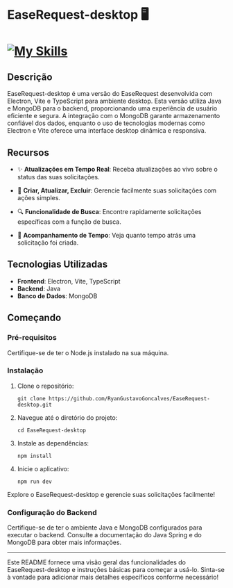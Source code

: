 # EaseRequest-desktop 🖥️

# [![My Skills](https://skillicons.dev/icons?i=java,spring,electron,mongo,css,python,typescript,react)](https://skillicons.dev)

## Descrição

EaseRequest-desktop é uma versão do EaseRequest desenvolvida com Electron, Vite e TypeScript para ambiente desktop. Esta versão utiliza Java e MongoDB para o backend, proporcionando uma experiência de usuário eficiente e segura. A integração com o MongoDB garante armazenamento confiável dos dados, enquanto o uso de tecnologias modernas como Electron e Vite oferece uma interface desktop dinâmica e responsiva.

## Recursos

- ✨ **Atualizações em Tempo Real**: Receba atualizações ao vivo sobre o status das suas solicitações.

- 📝 **Criar, Atualizar, Excluir**: Gerencie facilmente suas solicitações com ações simples.

- 🔍 **Funcionalidade de Busca**: Encontre rapidamente solicitações específicas com a função de busca.

- 📆 **Acompanhamento de Tempo**: Veja quanto tempo atrás uma solicitação foi criada.

## Tecnologias Utilizadas

- **Frontend**: Electron, Vite, TypeScript
- **Backend**: Java
- **Banco de Dados**: MongoDB

## Começando

### Pré-requisitos

Certifique-se de ter o Node.js instalado na sua máquina.

### Instalação

1. Clone o repositório:
   ```
   git clone https://github.com/RyanGustavoGoncalves/EaseRequest-desktop.git
   ```

2. Navegue até o diretório do projeto:
   ```
   cd EaseRequest-desktop
   ```

3. Instale as dependências:
   ```
   npm install
   ```

4. Inicie o aplicativo:
   ```
   npm run dev
   ```

Explore o EaseRequest-desktop e gerencie suas solicitações facilmente!

### Configuração do Backend

Certifique-se de ter o ambiente Java e MongoDB configurados para executar o backend. Consulte a documentação do Java Spring e do MongoDB para obter mais informações.

---

Este README fornece uma visão geral das funcionalidades do EaseRequest-desktop e instruções básicas para começar a usá-lo. Sinta-se à vontade para adicionar mais detalhes específicos conforme necessário!
